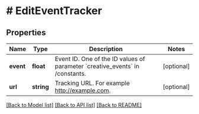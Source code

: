 # # EditEventTracker

## Properties

Name | Type | Description | Notes
------------ | ------------- | ------------- | -------------
**event** | **float** | Event ID. One of the ID values of parameter &#x60;creative_events&#x60; in /constants. | [optional] 
**url** | **string** | Tracking URL. For example http://example.com. | [optional] 

[[Back to Model list]](../../README.md#documentation-for-models) [[Back to API list]](../../README.md#documentation-for-api-endpoints) [[Back to README]](../../README.md)


